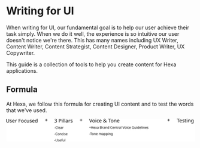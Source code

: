 # Writing for UI

When writing for UI, our fundamental goal is to help our user achieve their task simply. When we do it well, the experience is so intuitive our user doesn't notice we're there.
This has many names including UX Writer, Content Writer, Content Strategist, Content Designer, Product Writer, UX Copywriter.

This guide is a collection of tools to help you create content for Hexa applications.


## Formula
At Hexa, we follow this formula for creating UI content and to test the words that we've used.
<br>

![UX writing formula](img/UX_formula.svg)
